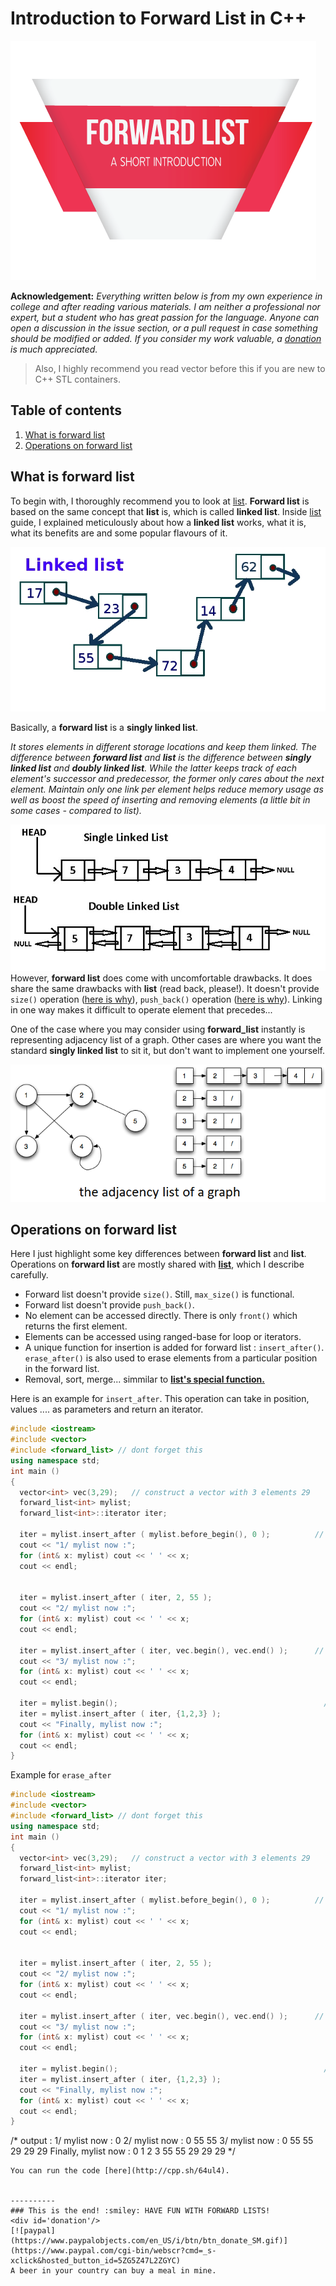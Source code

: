 # Introduction to Forward List in C++

![](images/forward-list.png)

**Acknowledgement:** *Everything written below is from my own experience in college and after reading various materials. I am neither a professional nor expert, but a student who has great passion for the language. Anyone can open a discussion in the issue section, or a pull request in case something should be modified or added. If you consider my work valuable, a [donation](#donation) is much appreciated.*  

> Also, I highly recommend you read vector before this if you are new to C++ STL containers.  

## Table of contents  

1. [What is forward list](#what-is-forward-list)
2. [Operations on forward list](#operations-on-forward-list)


## What is forward list

To begin with, I thoroughly recommend you to look at [list](list.md). **Forward list** is based on the same concept that **list** is, which is called **linked list**. Inside [list](list.md) guide, I explained meticulously about how a **linked list** works, what it is, what its benefits are and some popular flavours of it.  

![](images/fwlist.png)  

Basically, a **forward list** is a **singly linked list**.  

_It stores elements in different storage locations and keep them linked. The difference between **forward list** and **list** is the difference between **singly linked list** and **doubly linked list**. While the latter keeps track of each element's successor and predecessor, the former only cares about the next element. Maintain only one link per element helps reduce memory usage as well as boost the speed of inserting and removing elements (a little bit in some cases - compared to list)._   

![](images/slvsdl.png)
However, **forward list** does come with uncomfortable drawbacks. It does share the same drawbacks with **list** (read back, please!). It doesn't provide `size()` operation ([here is why](http://stackoverflow.com/a/31822540)), `push_back()` operation ([here is why](http://stackoverflow.com/a/8742528)). Linking in one way makes it difficult to operate element that precedes...   

One of the case where you may consider using **forward_list** instantly is representing adjacency list of a graph. Other cases are where you want the standard **singly linked list** to sit it, but don't want to implement one yourself.

![](images/adjacency.png)


## Operations on forward list

Here I just highlight some key differences between **forward list** and **list**. Operations on **forward list** are mostly shared with **[list](list.md)**, which I describe carefully.  

* Forward list  doesn't provide `size()`. Still, `max_size()` is functional. 
* Forward list doesn't provide `push_back()`.
* No element can be accessed directly. There is only `front()` which returns the first element.
* Elements  can be accessed using ranged-base for loop or iterators.
* A unique function for insertion is added for forward list : `insert_after()`.  `erase_after()` is also used to erase elements from a particular position in the forward list.
* Removal, sort, merge... simmilar to [**list's special function.**](list.md#operations-on-list)

Here is an example for `insert_after`. This operation can take in position, values .... as parameters and return an iterator. 
```cpp
#include <iostream>
#include <vector>
#include <forward_list> // dont forget this
using namespace std; 
int main ()
{
  vector<int> vec(3,29);   // construct a vector with 3 elements 29
  forward_list<int> mylist;
  forward_list<int>::iterator iter;

  iter = mylist.insert_after ( mylist.before_begin(), 0 );          // insert 0 at the beginning 
  cout << "1/ mylist now :";
  for (int& x: mylist) cout << ' ' << x;
  cout << endl;
  
  
  iter = mylist.insert_after ( iter, 2, 55 );                          //insert 2 elements 55 after the position of iterator 
  cout << "2/ mylist now :";
  for (int& x: mylist) cout << ' ' << x;
  cout << endl;
  
  iter = mylist.insert_after ( iter, vec.begin(), vec.end() );      // insert 3 elements from the array   
  cout << "3/ mylist now :";
  for (int& x: mylist) cout << ' ' << x;
  cout << endl;
  
  iter = mylist.begin();                                              // reset to begin
  iter = mylist.insert_after ( iter, {1,2,3} );                        // insert an array afer begin       
  cout << "Finally, mylist now :";
  for (int& x: mylist) cout << ' ' << x;
  cout << endl;
}
```

Example for `erase_after` 
```cpp
#include <iostream>
#include <vector>
#include <forward_list> // dont forget this
using namespace std; 
int main ()
{
  vector<int> vec(3,29);   // construct a vector with 3 elements 29
  forward_list<int> mylist;
  forward_list<int>::iterator iter;

  iter = mylist.insert_after ( mylist.before_begin(), 0 );          // insert 0 at the beginning 
  cout << "1/ mylist now :";
  for (int& x: mylist) cout << ' ' << x;
  cout << endl;
  
  
  iter = mylist.insert_after ( iter, 2, 55 );                          //insert 2 elements 55 after the position of iterator 
  cout << "2/ mylist now :";
  for (int& x: mylist) cout << ' ' << x;
  cout << endl;
  
  iter = mylist.insert_after ( iter, vec.begin(), vec.end() );      // insert 3 elements from the array   
  cout << "3/ mylist now :";
  for (int& x: mylist) cout << ' ' << x;
  cout << endl;
  
  iter = mylist.begin();                                              // reset to begin
  iter = mylist.insert_after ( iter, {1,2,3} );                        // insert an array afer begin       
  cout << "Finally, mylist now :";
  for (int& x: mylist) cout << ' ' << x;
  cout << endl;
}

```
/* output : 
1/ mylist now : 0
2/ mylist now : 0 55 55
3/ mylist now : 0 55 55 29 29 29
Finally, mylist now : 0 1 2 3 55 55 29 29 29
*/
```
You can run the code [here](http://cpp.sh/64ul4).


----------
### This is the end! :smiley: HAVE FUN WITH FORWARD LISTS!
<div id='donation'/>
[![paypal](https://www.paypalobjects.com/en_US/i/btn/btn_donate_SM.gif)](https://www.paypal.com/cgi-bin/webscr?cmd=_s-xclick&hosted_button_id=5ZG5Z47L2ZGYC)
A beer in your country can buy a meal in mine.
